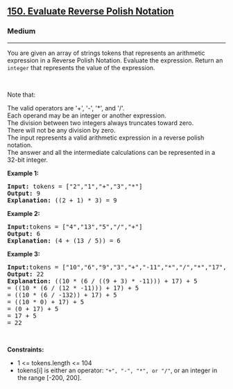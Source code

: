 <h2><a href="https://leetcode.com/problems/evaluate-reverse-polish-notation/">150. Evaluate Reverse Polish Notation</a></h2><h3>Medium</h3><hr><div><p>
You are given an array of strings tokens that represents an arithmetic expression in a Reverse Polish Notation.
Evaluate the expression. Return an <code>integer</code> that represents the value of the expression.</p>

<p>&nbsp;</p>
  
Note that:

  <p>The valid operators are '+', '-', '*', and '/'. <br>
  Each operand may be an integer or another expression.<br>
  The division between two integers always truncates toward zero.<br>
  There will not be any division by zero.<br>
  The input represents a valid arithmetic expression in a reverse polish notation.<br>
  The answer and all the intermediate calculations can be represented in a 32-bit integer.</p>
  
<p><strong class="example">Example 1:</strong></p>
<pre><strong>Input:</strong> tokens = ["2","1","+","3","*"]
<strong>Output:</strong> 9
<strong>Explanation:</strong> ((2 + 1) * 3) = 9
</pre>

<p><strong class="example">Example 2:</strong></p>

<pre><strong>Input:</strong>tokens = ["4","13","5","/","+"]
<strong>Output:</strong> 6
<strong>Explanation:</strong> (4 + (13 / 5)) = 6
</pre>

<p><strong class="example">Example 3:</strong></p>

<pre><strong>Input:</strong>tokens = ["10","6","9","3","+","-11","*","/","*","17","+","5","+"]
<strong>Output:</strong> 22
<strong>Explanation:</strong> ((10 * (6 / ((9 + 3) * -11))) + 17) + 5
= ((10 * (6 / (12 * -11))) + 17) + 5
= ((10 * (6 / -132)) + 17) + 5
= ((10 * 0) + 17) + 5
= (0 + 17) + 5
= 17 + 5
= 22
</pre>

<p>&nbsp;</p>
<p><strong>Constraints:</strong></p>

<ul>
  <li>1 <= tokens.length <= 104</li>
  <li>tokens[i] is either an operator: <code>"+", "-", "*", or "/"</code>, or an integer in the range [-200, 200].</li>
</ul>

<p>&nbsp;</p>
 

